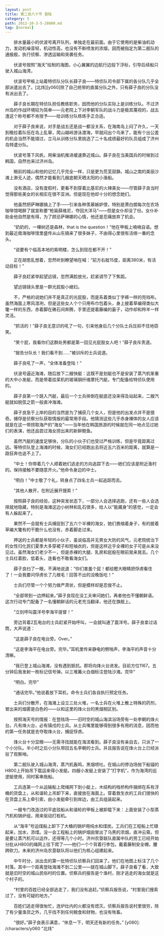 ```yaml
---
layout: post
title: 第二百八十节 登陆
category: 5
path: 2012-10-3-5-28000.md
tag: [normal]
---
```


　　排水量最小的伏波号离开队列，单独走在最前面。由于它使用的是柴油机动力，发动机噪音轻，机动性高，也没有不断喷发的浓烟，因而被指定为第二舰队的通报舰，执行侦察、渗透运输和突袭任务。

　　伏波号按照“海天”绘制的海图，小心翼翼的边航行边投下浮标，引导后续船只驶入城山海湾，

　　伏波号甲板上站着特侦队分队长薛子良——特侦队司令部下属的各分队几乎全部派遣出去了。[北炜][y060]除了自己统带的直属分队之外，只有薛子良的分队没有派出去了。

　　薛子良长期在特侦队担任教练职务，因而他的分队实际上是训练分队。不过济州岛的作战环境较为简单——元老院上下对李朝军队的战斗力是极其蔑视的，战五渣这个称号都不肯授予——给训练分队练练手正合适。

　　对于薛子良来说，对手是战五还是战一都没关系，在海南岛上闷了许久，一天到晚拉着队伍在岛上乱窜，爬山越岭游泳渡海，早就闷出个鸟来了，能有个出公差的机会当然不能错过，立马从训练分队里挑选了二十名成绩最好的队员组成了济州岛特遣分队。

　　伏波号落下风帆，用柴油机推进缓速靠近城山。薛子良在当美国兵的时候到过韩国，自然也来过济州岛。

　　眼前的城山和他的记忆几乎完全一样，只是更为荒芜寂静。城山之南的美丽沙滩上渺无人迹，偶然才能看到几艘底朝天晒太阳的小渔船。

　　没有酒店，没有度假村，更看不到穿着比基尼的火辣美女——尽管薛子良当时觉得那些美女的长相实在很不亚洲。但是现在他却十分的想念她们。

　　他虽然把萨琳娜搞上了手——引来各种羡慕嫉妒恨，特别是萧白朗每次在农场咖啡馆喝醉了就宣称要“枪毙薛维尼，夺回大洋马”——但是女仆却没了份。女仆补助金他自然是有得，为了顾忌萨琳娜的心情，他还是忍痛放弃了机会。

　　“奶奶的，一棵树还是森林，that is the question！”他在甲板上喃喃自语。想到最近南海咖啡馆里盛传从山东搞来了很多妹子，不由得心里很有活络一番的念头。

　　“说要有个临高本地的紫明楼，怎么到现在都不开！”

　　正在胡思乱想着，忽然听到瞭望哨在喊：“前方右舷15度，距离380米，有活动目标！”

　　薛子良赶紧举起望远镜，忽然满脸放光，赶紧调节了下焦距。

　　望远镜镜头里是一群光屁股小媳妇。

　　不，严格的说她们并不是真正的光屁股，而是系着类似丁字裤一样的兜裆布。虽然海面上寒风凛冽，但是这些女人个个只用布巾包着头，身上披着草编得类似大氅一样的东西，赤着脚在礁石间奔腾，手里还提着藤编的篓子，动作却和羚羊一样灵活。

　　“抓活的！”薛子良无意识的吼了一句，引来他身后几个分队士兵压抑不住地窃笑。

　　“笑个屁，我看你们这群处男都是第一回见光屁股女人吧！”薛子良斥责道。

　　“报告分队长！我们看不到……”被训斥的士兵说道。

　　薛子良吼了一声，“全体准备登陆！”

　　伏波号逼近海滩，随后放下二艘快艇：这既不是划艇也不是安装了蒸汽机笨重的大中小发艇，而是带着挂桨机的玻璃钢纤维摩托汽艇，专门配备给特侦队使用的。

　　薛子良第一个跳入汽艇，最后一个士兵摔倒在艇底还没来得及站起来，二艘汽艇就如脱弦之箭一般直冲海滩。

　　薛子良急于上岸的目的当然是为了捕获几个女人，但是他的出发点并不是猎奇。捕俘是侦察分队获取情报的最常用手段。他猜测这些几乎赤身裸体的女人应该就是在这一带捞取海产的“海女”——当年他在韩国旅游的时候就在同一地点见过她们的表演，他还品尝过海女捞出来的新鲜鲍鱼。

　　虽然汽艇的速度足够快，分队的小伙子们也受过严格训练，但是毕竟距离过远。等特侦队登上海滩的时候，海女们已经跑出去将近五六百米的距离，就算是一路狂奔也追不上了。

　　“中士！你带着几个人顺着她们逃走的方向追踪下去——她们应该是附近渔村的。保持接触不要随意开火。”他命令身边的中士。

　　“明白！”中士敬了个礼，转身点了四名士兵一起追踪而去。

　　“其他人散开，在附近展开搜索！”

　　按照薛子良的经验，这种突发状态下，一部分人会选择逃跑，还有一些人会选择就地隐藏，特别是海滩这边小树林和乱石很多，给人以“能藏身”的感觉，一定会有人躲起来了。

　　果然不一会就有士兵捕捉到了五六个半裸的海女，她们畏缩着身子，有的披着草编大氅有的干脆什么也没有，赤着脚走过来。

　　押送的士兵都是年轻的小伙子，虽说临高并无男女大防的风气，元老院统治下的女性归化民们夏季大多穿裙子和短袖衣的，但是这样近乎全裸的女子可是从来没见过。虽然海女们老少不一，但是赤裸的大腿、乳房和屁股在眼前晃来晃去。几个士兵红着脸，低着头，连看也不敢看海女们。

　　薛子良扫了一眼，不满地说道：“你们害羞个屁！都给瞪大眼睛把俘虏看住了！一会我要问俘虏长了几根毛！回答不出的没晚饭吃！”

　　士兵们尽管一个个努力做严肃状，但是模样却是忍俊不止。

　　“全部带到一边押起来。”薛子良现在没工夫审问她们，再者他也不懂朝鲜语。这次行动专门配备了一名懂朝鲜话的元老充当翻译，他还在旗舰上。

　　“立刻呼叫震洋号李海平提督！”

　　旁边背着2瓦电台的士兵赶紧开始呼叫，一会就叫通了震洋号。薛子良拿过话筒，大声说道：

　　“这是薛子良在电台旁。Over。”

　　“这是李海平在电台旁。完毕。”耳机里传来静电的劈啪声，李海平的声音十分清晰。

　　“我已登上城山海滩，没有遇到抵抗。即将向烽火台进发。目前方位1167。五分钟后我发射一枚标记信号弹。以三堆篝火白烟标注登陆沙滩。完毕”

　　“明白。完毕”

　　“通话完毕。”他说着放下耳机，命令士兵们各自执行预定任务。

　　士兵们分散开，在海滩上设立三处火堆，一名士兵在火堆上散上特殊的药剂，冒出来的烟雾是白色的——以和这里的烽火台的黑烟相区别。

　　按照海天号的情报：在登陆场——旧时空的城山海滨浴场旁有一处李朝的烽火台。凡有烽火台，必有镇戍的士兵。从士兵嘴里能够得到很多有用的消息，因而他的第一任务就是去夺取烽火台，捕捉俘虏。

　　烽火台十分显眼——无需寻找就能在海滨看到。薛子良没有亲自去，只派了一个小分队。半小时之后小分队带回五名李朝的士兵。并且报告说在烽火台上已经派驻了观察哨。

　　第二舰队驶入城山海湾，蒸汽机轰鸣，黑烟喷吐。在城山的停泊场抛下船锚的H800上开始吊下载运来得小发艇。四艘小发艇上安装了“打字机”，作为海湾的巡逻艇使用，同时客串拖船。

　　工兵连第一个从运输船上爬绳网下到小艇上，木结构的栈桥构件捆绑在系有浮桶的货盘上，从和谐轮上吊卸下来，直接放在海面上。穿着救生衣的工兵们很快的在货盘上系上牵引索，由小发艇牵引到岸边，由工兵组装起来。

　　一艘专门改造过的平底驳船从和谐轮的甲板上被卸载下来：上面安装了小型蒸汽机和锅炉组，用来驱动打桩机。

　　从“海丰”号运煤船上卸下了大桶的锅炉用纯水和煤炭。工兵们在工程船上忙碌起来，加水，添煤。没一会工程船上的锅炉烟囱冒出了乌黑的浓烟，直冲云霄。但是要让蒸汽机可以运作，还得等几个小时。济州农垦联队直属中队的劳工已经开始分批从H800的绳网上往下爬了——他们一个个背着行李包，戴着藤制安全帽，腰跨砍刀。未来的济州岛农垦联队将以他们为核心组建起来。

　　中午时分，派出去的第一批特侦队侦察兵们回来了。他们在地图上标注了几个村落。其中一个距离登陆海滩不到二公里——就在城山脚下。薛子良看了看，大致就是旧时空的城山民俗村的位置。侦察兵的报告是个渔村，刚才逃走的海女就是这个村子的。

　　“村里的百姓已经全部逃走了，我们没有追赶。”侦察兵报告说，“村里我们搜索过了，没有可疑的地方。”

　　百姓们逃走得很匆忙，连炉灶内的火都没有熄灭。侦察兵报告说村里很穷，除了有少量渔货之外，几乎找不到任何粮食和财物，也没有牲畜。

　　“很好。”薛子良表示满意，“休息一下，明天还有新的任务。”
[y060]: /characters/y060 "北炜"
